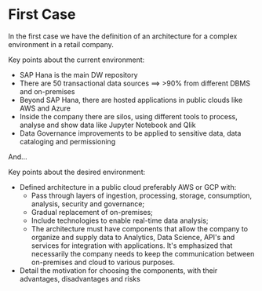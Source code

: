 # First Case

In the first case we have the definition of an architecture for a complex environment in a retail company.

Key points about the current environment:

* SAP Hana is the main DW repository
* There are 50 transactional data sources ==> >90% from different DBMS and on-premises
* Beyond SAP Hana, there are hosted applications in public clouds like AWS and Azure
* Inside the company there are silos, using different tools to process, analyse and show data like Jupyter Notebook and Qlik
* Data Governance improvements to be applied to sensitive data, data cataloging and permissioning

And...

Key points about the desired environment:

* Defined architecture in a public cloud preferably AWS or GCP with:
    - Pass through layers of ingestion, processing, storage, consumption, analysis, security and governance;
    - Gradual replacement of on-premises;
    - Include technologies to enable real-time data analysis;
    - The architecture must have components that allow the company to organize and supply data to Analytics, Data Science,
    API's and services for integration with applications. It's emphasized that necessarily the company needs to keep the 
    communication between on-premises and cloud to various purposes.
* Detail the motivation for choosing the components, with their advantages, disadvantages and risks

